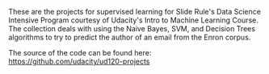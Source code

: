These are the projects for supervised learning for Slide Rule's Data Science Intensive Program courtesy of Udacity's Intro to Machine Learning Course.
The collection deals with using the Naive Bayes, SVM, and Decision Trees algorithms to try to predict the author of an email from the Enron corpus.

The source of the code can be found here: https://github.com/udacity/ud120-projects















